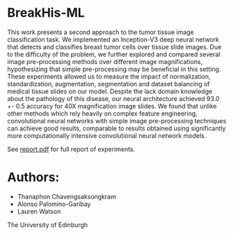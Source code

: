 # BreakHis-ML
This work presents a second approach to the tumor tissue image classification task. We implemented an Inception-V3 deep neural network that detects and classifies breast tumor cells over tissue slide images. Due to the difficulty of the problem, we further explored and compared several image pre-processing methods over different image magnifications, hypothesizing that simple pre-processing may be beneficial in this setting. These experiments allowed us to measure the impact of normalization, standardization, augmentation, segmentation and dataset balancing of medical tissue slides on our model. Despite the lack domain knowledge about the pathology of this disease, our neural architecture achieved 93.0 +- 0.5 accuracy for 40X magnification image slides. We found that unlike other methods which rely heavily on complex feature engineering, convolutional neural networks with simple image pre-processing techniques can achieve good results, comparable to results obtained using significantly more computationally intensive convolutional neural network models.

See [report.pdf](http://www.inf.ed.ac.uk/teaching/courses/mlp/ibm2018.html) for full report of experiments.

# Authors: 
- Thanaphon Chavengsaksongkram
- Alonso Palomino-Garibay 
- Lauren Watson
        
        
 The University of Edinburgh
